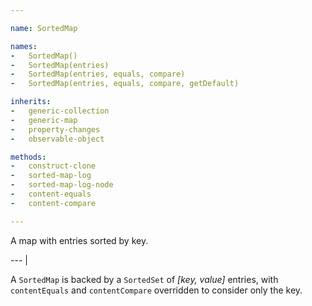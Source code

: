 ```yaml
---

name: SortedMap

names:
-   SortedMap()
-   SortedMap(entries)
-   SortedMap(entries, equals, compare)
-   SortedMap(entries, equals, compare, getDefault)

inherits:
-   generic-collection
-   generic-map
-   property-changes
-   observable-object

methods:
-   construct-clone
-   sorted-map-log
-   sorted-map-log-node
-   content-equals
-   content-compare

---
```


A map with entries sorted by key.

--- |

A `SortedMap` is backed by a `SortedSet` of *[key, value]* entries, with
`contentEquals` and `contentCompare` overridden to consider only the key.

